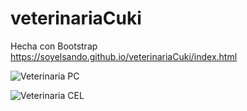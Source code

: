 # veterinariaCuki
Hecha con Bootstrap https://soyelsando.github.io/veterinariaCuki/index.html

![Veterinaria PC](https://user-images.githubusercontent.com/99559915/166522226-32c84068-05f8-4305-afb9-81f694eac5bd.png)

![Veterinaria CEL](https://user-images.githubusercontent.com/99559915/166522245-b172ad7e-201d-4a48-90da-0976b7b84bad.png)
